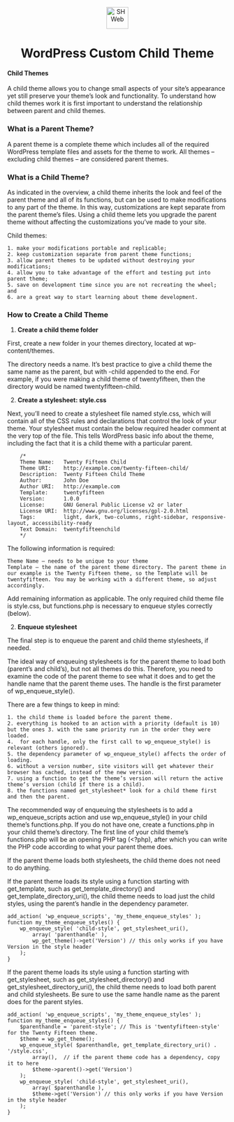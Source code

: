 <p align="center">
  <a href="https://shweb.me">
    <img alt="SHWeb" src="https://shweb.me/wp-content/uploads/2021/03/logo.png" width="50" />
  </a>
</p>

<h1 align="center"> WordPress Custom Child Theme </h1>

#### Child Themes

A child theme allows you to change small aspects of your site’s appearance yet still preserve your theme’s look and functionality. To understand how child themes work it is first important to understand the relationship between parent and child themes.

### What is a Parent Theme?

A parent theme is a complete theme which includes all of the required WordPress template files and assets for the theme to work. All themes – excluding child themes – are considered parent themes.

### What is a Child Theme?

As indicated in the overview, a child theme inherits the look and feel of the parent theme and all of its functions, but can be used to make modifications to any part of the theme. In this way, customizations are kept separate from the parent theme’s files. Using a child theme lets you upgrade the parent theme without affecting the customizations you’ve made to your site.

Child themes:

    1. make your modifications portable and replicable;
    2. keep customization separate from parent theme functions;
    3. allow parent themes to be updated without destroying your modifications;
    4. allow you to take advantage of the effort and testing put into parent theme;
    5. save on development time since you are not recreating the wheel; and
    6. are a great way to start learning about theme development.

### How to Create a Child Theme

1.  **Create a child theme folder**

First, create a new folder in your themes directory, located at wp-content/themes.

The directory needs a name. It’s best practice to give a child theme the same name as the parent, but with -child appended to the end. For example, if you were making a child theme of twentyfifteen, then the directory would be named twentyfifteen-child.

2.  **Create a stylesheet: style.css**

Next, you’ll need to create a stylesheet file named style.css, which will contain all of the CSS rules and declarations that control the look of your theme. Your stylesheet must contain the below required header comment at the very top of the file. This tells WordPress basic info about the theme, including the fact that it is a child theme with a particular parent.

```
    /*
    Theme Name:   Twenty Fifteen Child
    Theme URI:    http://example.com/twenty-fifteen-child/
    Description:  Twenty Fifteen Child Theme
    Author:       John Doe
    Author URI:   http://example.com
    Template:     twentyfifteen
    Version:      1.0.0
    License:      GNU General Public License v2 or later
    License URI:  http://www.gnu.org/licenses/gpl-2.0.html
    Tags:         light, dark, two-columns, right-sidebar, responsive-layout, accessibility-ready
    Text Domain:  twentyfifteenchild
    */

```

The following information is required:

    Theme Name – needs to be unique to your theme
    Template – the name of the parent theme directory. The parent theme in our example is the Twenty Fifteen theme, so the Template will be twentyfifteen. You may be working with a different theme, so adjust accordingly.

Add remaining information as applicable. The only required child theme file is style.css, but functions.php is necessary to enqueue styles correctly (below).

2.  **Enqueue stylesheet**

The final step is to enqueue the parent and child theme stylesheets, if needed.

The ideal way of enqueuing stylesheets is for the parent theme to load both (parent’s and child’s), but not all themes do this. Therefore, you need to examine the code of the parent theme to see what it does and to get the handle name that the parent theme uses. The handle is the first parameter of wp_enqueue_style().

There are a few things to keep in mind:

    1. the child theme is loaded before the parent theme.
    2. everything is hooked to an action with a priority (default is 10) but the ones 3. with the same priority run in the order they were loaded.
    4.  for each handle, only the first call to wp_enqueue_style() is relevant (others ignored).
    5. the dependency parameter of wp_enqueue_style() affects the order of loading.
    6. without a version number, site visitors will get whatever their browser has cached, instead of the new version.
    7. using a function to get the theme’s version will return the active theme’s version (child if there is a child).
    8. the functions named get_stylesheet* look for a child theme first and then the parent.

The recommended way of enqueuing the stylesheets is to add a wp_enqueue_scripts action and use wp_enqueue_style() in your child theme’s functions.php.
If you do not have one, create a functions.php in your child theme’s directory. The first line of your child theme’s functions.php will be an opening PHP tag (<?php), after which you can write the PHP code according to what your parent theme does.

If the parent theme loads both stylesheets, the child theme does not need to do anything.

If the parent theme loads its style using a function starting with get_template, such as get_template_directory() and get_template_directory_uri(), the child theme needs to load just the child styles, using the parent’s handle in the dependency parameter.

```
add_action( 'wp_enqueue_scripts', 'my_theme_enqueue_styles' );
function my_theme_enqueue_styles() {
    wp_enqueue_style( 'child-style', get_stylesheet_uri(),
        array( 'parenthandle' ),
        wp_get_theme()->get('Version') // this only works if you have Version in the style header
    );
}
```

If the parent theme loads its style using a function starting with get_stylesheet, such as get_stylesheet_directory() and get_stylesheet_directory_uri(), the child theme needs to load both parent and child stylesheets. Be sure to use the same handle name as the parent does for the parent styles.

```
add_action( 'wp_enqueue_scripts', 'my_theme_enqueue_styles' );
function my_theme_enqueue_styles() {
    $parenthandle = 'parent-style'; // This is 'twentyfifteen-style' for the Twenty Fifteen theme.
    $theme = wp_get_theme();
    wp_enqueue_style( $parenthandle, get_template_directory_uri() . '/style.css',
        array(),  // if the parent theme code has a dependency, copy it to here
        $theme->parent()->get('Version')
    );
    wp_enqueue_style( 'child-style', get_stylesheet_uri(),
        array( $parenthandle ),
        $theme->get('Version') // this only works if you have Version in the style header
    );
}

```
